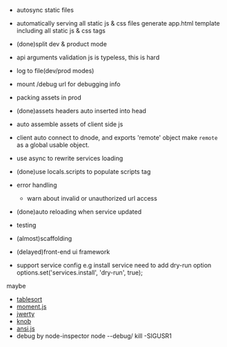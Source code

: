 - autosync static files
- automatically serving all static js & css files
generate app.html template including all static js & css tags
- (done)split dev & product mode
- api arguments validation
js is typeless, this is hard
- log to file(dev/prod modes)
- mount /debug url for debugging info
- packing assets in prod
- (done)assets headers auto inserted into head
- auto assemble assets of client side js
- client auto connect to dnode, and exports 'remote' object
make `remote` as a global usable object.
- use async to rewrite services loading
- (done)use locals.scripts to populate scripts tag
- error handling
  * warn about invalid or unauthorized url access
- (done)auto reloading when service updated
- testing
- (almost)scaffolding
- (delayed)front-end ui framework

- support service config
  e.g install service need to add dry-run option
  options.set('services.install', 'dry-run', true);
  

maybe
- [tablesort](http://tristen.ca/tablesort/demo/)
- [moment.js](http://momentjs.com/)
- [jwerty](http://keithcirkel.co.uk/jwerty/)
- [knob](http://anthonyterrien.com/knob/)
- [ansi.js](https://github.com/TooTallNate/ansi.js)
- debug by node-inspector
  node --debug/ kill -SIGUSR1
